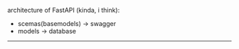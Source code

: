 architecture of FastAPI (kinda, i think):

- scemas(basemodels) -> swagger
- models -> database

---